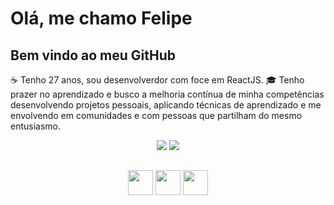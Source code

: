 # Olá, me chamo Felipe
## Bem vindo ao meu GitHub

☕ Tenho 27 anos, sou desenvolverdor com foce em ReactJS.
🎓 Tenho prazer no aprendizado e busco a melhoria contínua de minha competências desenvolvendo projetos pessoais, aplicando técnicas de aprendizado e me envolvendo em comunidades e com pessoas que partilham do mesmo entusiasmo.

<div align="center">
  <a href = "mailto:luofelipe@hotmail.com"><img src="https://img.shields.io/badge/-Gmail-%23333?style=for-the-badge&logo=gmail&logoColor=white" target="_blank"></a>
  <a href="https://www.linkedin.com/in/felipe-rez-almeida/" target="_blank"><img src="https://img.shields.io/badge/-LinkedIn-%230077B5?style=for-the-badge&logo=linkedin&logoColor=white" target="_blank"></a> 
</div>

##

<div align="center">     
     <img src="https://cdn.jsdelivr.net/gh/devicons/devicon/icons/html5/html5-plain-wordmark.svg" width="40" height="40"/>  <img src="https://cdn.jsdelivr.net/gh/devicons/devicon/icons/css3/css3-plain-wordmark.svg" width="40" height="40" />  <img src="https://cdn.jsdelivr.net/gh/devicons/devicon/icons/javascript/javascript-original.svg" width="40" height="40"/> 

  
 </dev>
 
 
